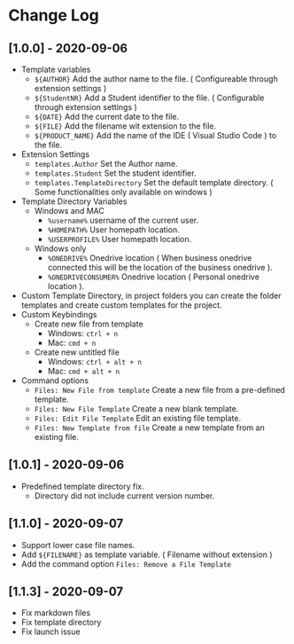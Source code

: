 # Change Log

## [1.0.0] - 2020-09-06

* Template variables
    * `${AUTHOR}` Add the author name to the file. ( Configureable through extension settings )
    * `${StudentNR}` Add a Student identifier to the file. ( Configurable through extension settings )
    * `${DATE}` Add the current date to the file.
    * `${FILE}` Add the filename wit extension to the file.
    * `${PRODUCT_NAME}` Add the name of the IDE ( Visual Studio Code ) to the file.
* Extension Settings
    * `templates.Author` Set the Author name.
    * `templates.Student` Set the student identifier.
    * `templates.TemplateDirectory` Set the default template directory. ( Some functionalities only available on windows )
* Template Directory Variables
    * Windows and MAC
        * `%username%` username of the current user.
        * `%HOMEPATH%` User homepath location.
        * `%USERPROFILE%` User homepath location.
    * Windows only
        * `%ONEDRIVE%` Onedrive location ( When business onedrive connected this will be the location of the business onedrive ).
        * `%ONEDRIVECONSUMER%` Onedrive location ( Personal onedrive location ).
* Custom Template Directory, in project folders you can create the folder templates and create custom templates for the project.
* Custom Keybindings
    * Create new file from template
        * Windows: `ctrl + n`
        * Mac: `cmd + n`
    * Create new untitled file
        * Windows: `ctrl + alt + n`
        * Mac: `cmd + alt + n`
* Command options
    * `Files: New File from template` Create a new file from a pre-defined template.
    * `Files: New File Template` Create a new blank template.
    * `Files: Edit File Template` Edit an existing file template.
    * `Files: New Template from file` Create a new template from an existing file. 

## [1.0.1] - 2020-09-06
* Predefined template directory fix.
    * Directory did not include current version number.

## [1.1.0] - 2020-09-07
* Support lower case file names. 
* Add `${FILENAME}` as template variable. ( Filename without extension )
* Add the command option `Files: Remove a File Template`

## [1.1.3] - 2020-09-07
* Fix markdown files
* Fix template directory
* Fix launch issue